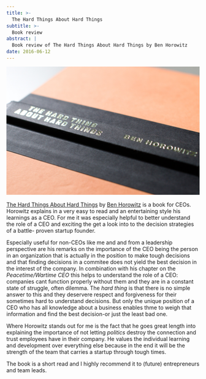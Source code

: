 ```yaml
---
title: >-
  The Hard Things About Hard Things
subtitle: >-
  Book review
abstract: |
  Book review of The Hard Things About Hard Things by Ben Horowitz
date: 2016-06-12
---
```


![The Hard Things About Hard Things](../media/2016-06-12-the-hard-things-about-hard-things.jpg)

[The Hard Things About Hard Things][1] by [Ben Horowitz][2] is a book for CEOs.
Horowitz explains in a very easy to read and an entertaining style his learnings
as a CEO. For me it was especially helpful to better understand the role of a
CEO and exciting the get a look into to the decision strategies of a battle-
proven startup founder.

Especially useful for non-CEOs like me and and from a leadership perspective are
his remarks on the importance of the CEO being the person in an organization
that is actually in the position to make tough decisions and that finding
decisions in a commitee does not yield the best decision in the interest of the
company. In combination with his chapter on the _Peacetime/Wartime CEO_ this
helps to understand the role of a CEO: companies cant function properly without
them and they are in a constant state of struggle, often dilemma. The _hard
thing_ is that there is no simple answer to this and they deservere respect and
forgiveness for their sometimes hard to understand decisions. But only the
unique position of a CEO who has all knowledge about a business enables thme to
weigh that information and find the best decision-or just the least bad one.

Where Horowitz stands out for me is the fact that he goes great length into
explaining the importance of not letting _politics_ destroy the connection and
trust employees have in their company. He values the individual learning and
development over everything else because in the end it will be the strength of
the team that carries a startup through tough times.

The book is a short read and I highly recommend it to (future) entrepreneurs and
team leads.

[1]: http://amzn.to/1S1ehnh
[2]: https://twitter.com/bhorowitz
